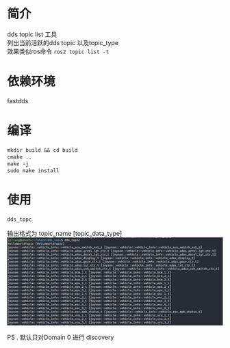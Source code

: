 

# 简介
dds topic list 工具  
列出当前活跃的dds topic 以及topic_type  
效果类似ros命令  `ros2 topic list -t`

       
# 依赖环境
fastdds


# 编译
```
mkdir build && cd build
cmake ..
make -j
sudo make install
```


# 使用
```bash
dds_topc
```

输出格式为 topic_name [topic_data_type]
![运行](./release/dds_topic.png)

PS . 默认只对Domain 0 进行 discovery